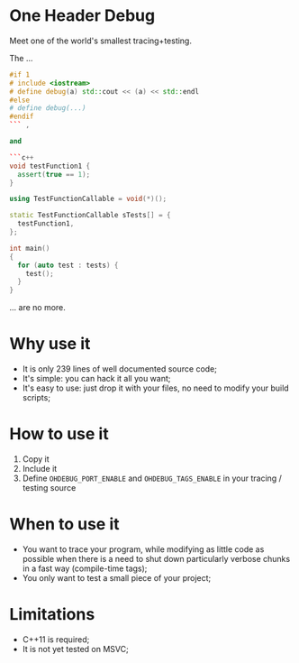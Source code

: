 # One Header Debug

Meet one of the world's smallest tracing+testing.

The ...

```c++
#if 1
# include <iostream>
# define debug(a) std::cout << (a) << std::endl
#else
# define debug(...)
#endif
``` ,

and

```c++
void testFunction1 {
  assert(true == 1);
}

using TestFunctionCallable = void(*)();

static TestFunctionCallable sTests[] = {
  testFunction1,
};

int main()
{
  for (auto test : tests) {
    test();
  }
}
```
... are no more.

# Why use it

- It is only 239 lines of well documented source code;
- It's simple: you can hack it all you want;
- It's easy to use: just drop it with your files, no need to modify your build scripts;

# How to use it

1. Copy it
2. Include it
3. Define `OHDEBUG_PORT_ENABLE` and `OHDEBUG_TAGS_ENABLE` in your tracing / testing source

# When to use it

- You want to trace your program, while modifying as little code as possible when there is a need to shut down particularly verbose chunks in a fast way (compile-time tags);
- You only want to test a small piece of your project;

# Limitations

- C++11 is required;
- It is not yet tested on MSVC;
